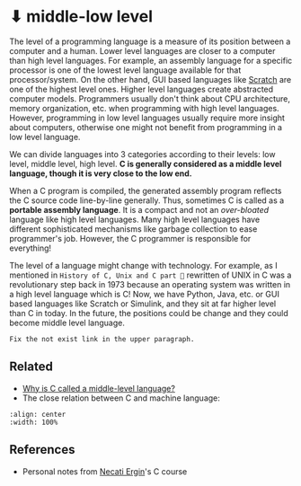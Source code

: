 # ⬇ middle-low level

The level of a programming language is a measure of its position between a
computer and a human. Lower level languages are closer to a computer than high
level languages. For example, an assembly language for a specific processor is
one of the lowest level language available for that processor/system. On the
other hand, GUI based languages like
[Scratch](https://en.wikipedia.org/wiki/Scratch_(programming_language)) are
one of the highest level ones. Higher level languages create abstracted computer
models. Programmers usually don't think about CPU architecture, memory
organization, etc. when programming with high level languages. However,
programming in low level languages usually require more insight about computers,
otherwise one might not benefit from programming in a low level language.

We can divide languages into 3 categories according to their levels: low level,
middle level, high level. **C is generally considered as a middle level
language, though it is very close to the low end.**

When a C program is compiled, the generated assembly program reflects the C
source code line-by-line generally. Thus, sometimes C is called as a **portable
assembly language**. It is a compact and not an *over-bloated* language like
high level languages. Many high level languages have different sophisticated
mechanisms like garbage collection to ease programmer's job. However, the C
programmer is responsible for everything!

The level of a language might change with technology. For example, as I
mentioned in `History of C, Unix and C part 🔗` rewritten of UNIX in C was a
revolutionary step back in 1973 because an operating system was written in a
high level language which is C! Now, we have Python, Java, etc. or GUI based
languages like Scratch or Simulink, and they sit at far higher level than C in
today. In the future, the positions could be change and they could become middle
level language.

```{todo}
Fix the not exist link in the upper paragraph.
```

## Related

- [Why is C called a middle-level
  language?](https://www.quora.com/Why-is-C-called-a-middle-level-language)
- The close relation between C and machine language:

```{youtube} yOyaJXpAYZQ
:align: center
:width: 100%
```

## References

- Personal notes from [Necati Ergin](https://github.com/necatiergin)'s C course
